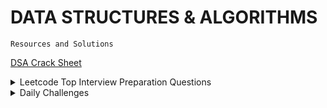 # DATA STRUCTURES & ALGORITHMS

`Resources and Solutions`

[DSA Crack Sheet](./DSA-Crack-Sheet)

 <details>
  <summary>Leetcode Top Interview Preparation Questions</summary>  
  <a href="./Leetcode-Top-Interview-Questions/README.md">Questions List</a> 
  <ul>
    <li><a href="./Leetcode-Top-Interview-Questions">Easy Level Question</a></li>
    <li><a href="./Leetcode-Top-Interview-Questions">Medium Level Question</a></li>
    <li><a href="./Leetcode-Top-Interview-Questions">Hard Level Question</a></li>
  </ul>
 </details>
 
 <details>
  <summary>Daily Challenges</summary>   
  
  <a href="./Leetcode-Daily-Challenge">Leetcode Daily Challenge</a>
  <ul>
    <li>2020
      <ul>
       <li><a href="./Leetcode-Daily-Challenge/October-2020">October</a></li>
       <li><a href="./Leetcode-Daily-Challenge/November-2020">November</a></li>
      </ul>
    </li>
  </ul>
 </details>

<div> 
  <span> 
    <a href="#"> </a>
    <br>
    
  </span>
</div> <br>
